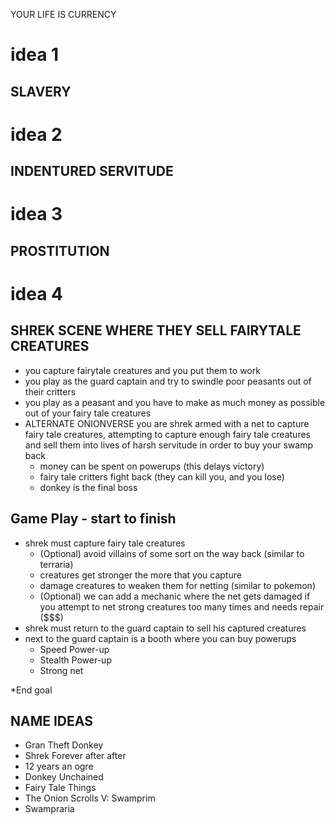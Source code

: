 YOUR LIFE IS CURRENCY

# idea 1
## SLAVERY

# idea 2
## INDENTURED SERVITUDE

# idea 3
## PROSTITUTION

# idea 4
## SHREK SCENE WHERE THEY SELL FAIRYTALE CREATURES

* you capture fairytale creatures and you put them to work
* you play as the guard captain and try to swindle poor peasants out of their critters
* you play as a peasant and you have to make as much money as possible out of your fairy tale creatures
* ALTERNATE ONIONVERSE you are shrek armed with a net to capture fairy tale creatures, attempting to capture enough fairy tale creatures and sell them into lives of harsh servitude in order to buy your swamp back
    * money can be spent on powerups (this delays victory)
    * fairy tale critters fight back (they can kill you, and you lose)
    * donkey is the final boss

## Game Play - start to finish

* shrek must capture fairy tale creatures
    * (Optional) avoid villains of some sort on the way back (similar to terraria)
    * creatures get stronger the more that you capture
    * damage creatures to weaken them for netting (similar to pokemon)
    * (Optional) we can add a mechanic where the net gets damaged if you attempt to net strong creatures too many times and needs repair ($$$)
* shrek must return to the guard captain to sell his captured creatures
* next to the guard captain is a booth where you can buy powerups
    * Speed Power-up
    * Stealth Power-up
    * Strong net
    

    
*End goal


## NAME IDEAS

* Gran Theft Donkey
* Shrek Forever after after
* 12 years an ogre
* Donkey Unchained
* Fairy Tale Things
* The Onion Scrolls V: Swamprim
* Swampraria